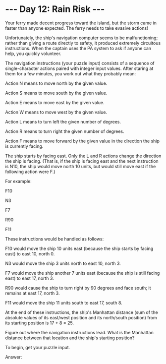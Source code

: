 --- Day 12: Rain Risk ---
================================================

Your ferry made decent progress toward the island, but the storm came in faster than anyone expected. The ferry needs to take evasive actions!

Unfortunately, the ship's navigation computer seems to be malfunctioning; rather than giving a route directly to safety, it produced extremely circuitous instructions. When the captain uses the PA system to ask if anyone can help, you quickly volunteer.

The navigation instructions (your puzzle input) consists of a sequence of single-character actions paired with integer input values. After staring at them for a few minutes, you work out what they probably mean:


Action N means to move north by the given value.

Action S means to move south by the given value.

Action E means to move east by the given value.

Action W means to move west by the given value.

Action L means to turn left the given number of degrees.

Action R means to turn right the given number of degrees.

Action F means to move forward by the given value in the direction the ship is currently facing.


The ship starts by facing east. Only the L and R actions change the direction the ship is facing. (That is, if the ship is facing east and the next instruction is N10, the ship would move north 10 units, but would still move east if the following action were F.)

For example:

F10

N3

F7

R90

F11


These instructions would be handled as follows:


F10 would move the ship 10 units east (because the ship starts by facing east) to east 10, north 0.

N3 would move the ship 3 units north to east 10, north 3.

F7 would move the ship another 7 units east (because the ship is still facing east) to east 17, north 3.

R90 would cause the ship to turn right by 90 degrees and face south; it remains at east 17, north 3.

F11 would move the ship 11 units south to east 17, south 8.


At the end of these instructions, the ship's Manhattan distance (sum of the absolute values of its east/west position and its north/south position) from its starting position is 17 + 8 = 25.

Figure out where the navigation instructions lead. What is the Manhattan distance between that location and the ship's starting position?


To begin, get your puzzle input.

Answer:  

